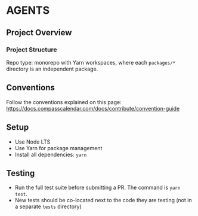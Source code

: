 # AGENTS

## Project Overview

### Project Structure

Repo type: monorepo with Yarn workspaces, where each `packages/*` directory is an independent package.

## Conventions

Follow the conventions explained on this page: <https://docs.compasscalendar.com/docs/contribute/convention-guide>

## Setup

- Use Node LTS
- Use Yarn for package management
- Install all dependencies: `yarn`

## Testing

- Run the full test suite before submitting a PR. The command is `yarn test`.
- New tests should be co-located next to the code they are testing (not in a separate `tests` directory)
